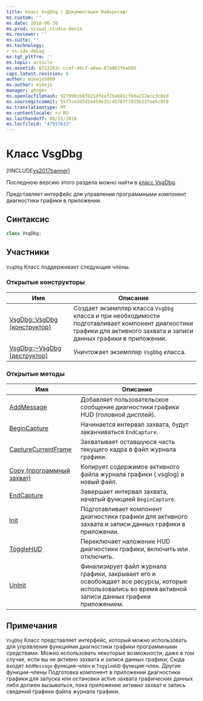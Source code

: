 ```yaml
---
title: Класс VsgDbg | Документация Майкрософт
ms.custom: ''
ms.date: 2018-06-30
ms.prod: visual-studio-dev14
ms.reviewer: ''
ms.suite: ''
ms.technology:
- vs-ide-debug
ms.tgt_pltfrm: ''
ms.topic: article
ms.assetid: 6722263c-ccef-40c7-a0ae-87a863fbab00
caps.latest.revision: 8
author: mikejo5000
ms.author: mikejo
manager: ghogen
ms.openlocfilehash: 927990cb8fb21dfeaf25a681cfb0a222ecc3c8ed
ms.sourcegitcommit: 55f7ce2d5d2e458e35c45787f1935b237ee5c9f8
ms.translationtype: MT
ms.contentlocale: ru-RU
ms.lasthandoff: 08/22/2018
ms.locfileid: "47557633"
---
```

# <a name="vsgdbg-class"></a>Класс VsgDbg
[!INCLUDE[vs2017banner](../includes/vs2017banner.md)]

Последнюю версию этого раздела можно найти в [класс VsgDbg](https://docs.microsoft.com/visualstudio/debugger/graphics/vsgdbg-class).  
  
Представляет интерфейс для управления программными компонент диагностики графики в приложении.  
  
## <a name="syntax"></a>Синтаксис  
  
```cpp  
class VsgDbg;  
```  
  
## <a name="members"></a>Участники  
 `VsgDbg` Класс поддерживает следующие члены.  
  
### <a name="public-constructors"></a>Открытые конструкторы  
  
|Имя|Описание|  
|----------|-----------------|  
|[VsgDbg::VsgDbg (конструктор)](../debugger/vsgdbg-vsgdbg-constructor.md)|Создает экземпляр класса `VsgDbg` класса и при необходимости подготавливает компонент диагностики графики для активного захвата и записи данных графики в приложении.|  
|[VsgDbg::~VsgDbg (деструктор)](../debugger/vsgdbg-tilde-vsgdbg-destructor.md)|Уничтожает экземпляр `VsgDbg` класса.|  
  
### <a name="public-methods"></a>Открытые методы  
  
|Имя|Описание|  
|----------|-----------------|  
|[AddMessage](../debugger/addmessage.md)|Добавляет пользовательское сообщение диагностики графики HUD (головной дисплей).|  
|[BeginCapture](../debugger/begincapture.md)|Начинается интервал захвата, будут заканчиваться `EndCapture`.|  
|[CaptureCurrentFrame](../debugger/capturecurrentframe.md)|Захватывает оставшуюся часть текущего кадра в файл журнала графики.|  
|[Copy (программный захват)](../debugger/copy-programmatic-capture.md)|Копирует содержимое активного файла журнала графики (.vsglog) в новый файл.|  
|[EndCapture](../debugger/endcapture.md)|Завершает интервал захвата, начатый функцией `BeginCapture`.|  
|[Init](../debugger/init.md)|Подготавливает компонент диагностики графики для активного захвата и записи данных графики в приложении.|  
|[ToggleHUD](../debugger/togglehud.md)|Переключает наложение HUD диагностики графики, включить или отключить.|  
|[UnInit](../debugger/uninit.md)|Финализирует файл журнала графики, закрывает его и освобождает все ресурсы, которые использовались во время активной записи данных графики приложением.|  
  
## <a name="remarks"></a>Примечания  
 `VsgDbg` Класс представляет интерфейс, который можно использовать для управления функциями диагностики графики программными средствами. Можно использовать некоторые возможности, даже в том случае, если вы не активно захвата и записи данных графики; Сюда входят `AddMessage` функция-член и `ToggleHUD` функция-член. Другие функции-члены Подготовка компонент в приложении диагностики графики для запуска или остановки active захвата графических данных либо должен вызываться, пока приложение активно захват и запись сведений графики файла журнала графики.



